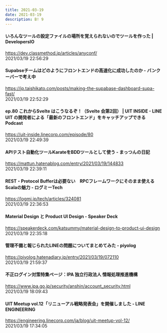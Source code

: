 ```yaml
---
title: 2021-03-19
date: 2021-03-19
description: B! 9
---
```


#### いろんなツールの設定ファイルの場所を覚えられないのでツールを作った | DevelopersIO
https://dev.classmethod.jp/articles/anyconf/<br>
2021/03/19 22:56:29<br>


#### Supabseチームはどのようにフロントエンドの高速化に成功したのか - バンクーバーで考え中
https://jp.taishikato.com/posts/making-the-supabase-dashboard-supa-fast/<br>
2021/03/19 22:52:29<br>


#### ep.80 これからSvelte はこうなるぞ！（Svelte 会第2回） | UIT INSIDE - LINE UIT の開発者による「最新のフロントエンド」をキャッチアップできる Podcast
https://uit-inside.linecorp.com/episode/80<br>
2021/03/19 22:49:39<br>


#### APIテスト自動化ツールKarateをBDDツールとして使う - まっつんの日記
https://mattun.hatenablog.com/entry/2021/03/19/144833<br>
2021/03/19 22:39:11<br>


#### REST・Protocol Bufferは必要ない　RPCフレームワークにそのまま使えるScalaの魅力 - ログミーTech
https://logmi.jp/tech/articles/324081<br>
2021/03/19 22:36:53<br>


#### Material Design と Product UI Design - Speaker Deck
https://speakerdeck.com/katsummy/material-design-to-product-ui-design<br>
2021/03/19 22:35:18<br>


#### 管理不備と報じられたLINEの問題についてまとめてみた - piyolog
https://piyolog.hatenadiary.jp/entry/2021/03/19/072110<br>
2021/03/19 21:59:37<br>


#### 不正ログイン対策特集ページ：IPA 独立行政法人 情報処理推進機構
https://www.ipa.go.jp/security/anshin/account_security.html<br>
2021/03/19 18:09:43<br>


#### UIT Meetup vol.12「リニューアル戦略発表会」を開催しました - LINE ENGINEERING
https://engineering.linecorp.com/ja/blog/uit-meetup-vol-12/<br>
2021/03/19 17:34:05<br>



